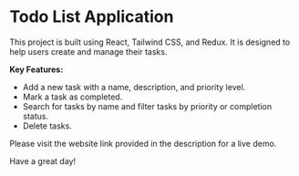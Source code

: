 <h1>Todo List Application</h1>

This project is built using React, Tailwind CSS, and Redux. It is designed to help users create and manage their tasks.

**Key Features:**
* Add a new task with a name, description, and priority level.
* Mark a task as completed.
* Search for tasks by name and filter tasks by priority or completion status.
* Delete tasks.

Please visit the website link provided in the description for a live demo.

Have a great day!
